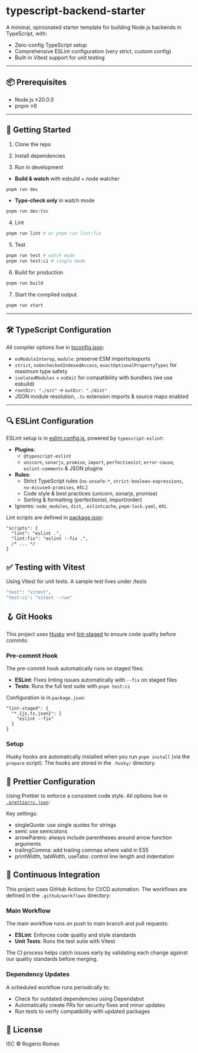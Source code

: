 # typescript-backend-starter

A minimal, opinionated starter template for building Node.js backends in
TypeScript, with:

-   Zero-config TypeScript setup
-   Comprehensive ESLint configuration (very strict, custom config)
-   Built-in Vitest support for unit testing

---

## 📦 Prerequisites

-   Node.js ≥20.0.0
-   pnpm ≥6

---

## 🚀 Getting Started

1. Clone the repo

2. Install dependencies

3. Run in development

-   **Build & watch** with esbuild + node watcher

```sh
pnpm run dev
```

-   **Type-check only** in watch mode

```sh
pnpm run dev:tsc
```

4. Lint

```sh
pnpm run lint # or pnpm run lint:fix
```

5. Test

```sh
pnpm run test # watch mode
pnpm run test:ci # single mode
```

6. Build for production

```sh
pnpm run build
```

7. Start the compiled output

```sh
pnpm run start
```

---

## 🛠️ TypeScript Configuration

All compiler options live in [tsconfig.json](tsconfig.json):

-   `esModuleInterop`, `module`: preserve ESM imports/exports
-   `strict`, `noUncheckedIndexedAccess`, `exactOptionalPropertyTypes` for
    maximum type safety
-   `isolatedModules` + `noEmit` for compatibility with bundlers (we use
    esbuild)
-   `rootDir: "./src"` → `outDir: "./dist"`
-   JSON module resolution, `.ts` extension imports & source maps enabled

---

## 🔍 ESLint Configuration

ESLint setup is in [eslint.config.js](eslint.config.js), powered by
`typescript-eslint`:

-   **Plugins**:
    -   `@typescript-eslint`
    -   `unicorn`, `sonarjs`, `promise`, `import`, `perfectionist`,
        `error-cause`, `eslint-comments` & JSON plugins
-   **Rules**:
    -   Strict TypeScript rules (`no-unsafe-*`, `strict-boolean-expressions`,
        `no-misused-promises`, etc.)
    -   Code style & best practices (unicorn, sonarjs, promise)
    -   Sorting & formatting (perfectionist, import/order)
-   Ignores: `node_modules`, `dist`, `.eslintcache`, `pnpm-lock.yaml`, etc.

Lint scripts are defined in [package.json](package.json#L26):

```jsonc
"scripts": {
  "lint": "eslint .",
  "lint:fix": "eslint --fix .",
  /* ... */
}
```

## ✅ Testing with Vitest

Using Vitest for unit tests. A sample test lives under /tests

```sh
"test": "vitest",
"test:ci": "vitest --run"
```

## 🪝 Git Hooks

This project uses [Husky](https://typicode.github.io/husky/) and
[lint-staged](https://github.com/okonet/lint-staged) to ensure code quality
before commits:

### Pre-commit Hook

The pre-commit hook automatically runs on staged files:

-   **ESLint**: Fixes linting issues automatically with `--fix` on staged files
-   **Tests**: Runs the full test suite with `pnpm test:ci`

Configuration is in `package.json`:

```jsonc
"lint-staged": {
  "*.{js,ts,json}": [
    "eslint --fix"
  ]
}
```

### Setup

Husky hooks are automatically installed when you run `pnpm install` (via the
`prepare` script). The hooks are stored in the `.husky/` directory.

## 🎨 Prettier Configuration

Using Prettier to enforce a consistent code style. All options live in
[`.prettierrc.json`](.prettierrc.json):

Key settings:

-   singleQuote: use single quotes for strings
-   semi: use semicolons
-   arrowParens: always include parentheses around arrow function arguments
-   trailingComma: add trailing commas where valid in ES5
-   printWidth, tabWidth, useTabs: control line length and indentation

## 🔄 Continuous Integration

This project uses GitHub Actions for CI/CD automation. The workflows are defined
in the `.github/workflows` directory:

### Main Workflow

The main workflow runs on push to main branch and pull requests:

-   **ESLint**: Enforces code quality and style standards
-   **Unit Tests**: Runs the test suite with Vitest

The CI process helps catch issues early by validating each change against our
quality standards before merging.

### Dependency Updates

A scheduled workflow runs periodically to:

-   Check for outdated dependencies using Dependabot
-   Automatically create PRs for security fixes and minor updates
-   Run tests to verify compatibility with updated packages

## 📄 License

ISC © Rogerio Romao
